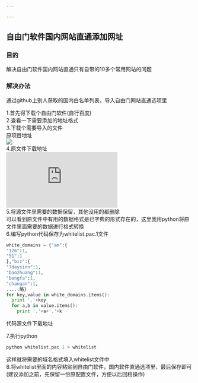 ```yaml
---

---
```

## 自由门软件国内网站直通添加网址  
### 目的  
解决自由门软件国内网站直通只有自带的10多个常用网站的问题  
### 解决办法  
通过github上别人获取的国内白名单列表，导入自由门网站直通选项里  


1.首先得下载个自由门软件(自行百度)  
2.查看一下需要添加的地址格式  
![]()  
3.下载个需要导入的文件  
原项目地址  
![](https://github.com/breakwa11/gfw_whitelist)  
4.原文件下载地址  
![](https://github.com/breakwa11/gfw_whitelist/raw/master/whitelist.pac)  
5.将源文件里需要的数据保留，其他没用的都删除  
可以看到原文件中有用的数据格式是已字典的形式存在的，这里我用python将原文件里面需要的数据进行格式转换  
6.编写python代码保存为whitelist.pac.1文件
```python
white_domains = {"am":{
"126":1,
"51":1
},"biz":{
"7daysinn":1,
"baozhuang":1,
"bengfa":1,
"changan":1,
.....略}
for key,value in white_domains.items():
  print '.'+key
  for a,b in value.items():
    print '.'+a+'.'+k
```
代码源文件下载地址[]()  

7.执行python  
```python
python whitelist.pac.1 > whitelist
```
这样就将需要的域名格式填入whitelist文件中  
8.将whitelist里面的内容粘贴到自由门软件，国内软件直通选项里，最后保存即可(建议添加之前，先保留一份原配置文件，方便以后回档操作)



